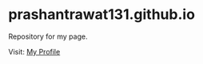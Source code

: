 # prashantrawat131.github.io
Repository for my page.

Visit: [My Profile](https://prashantrawat131.github.io/)
